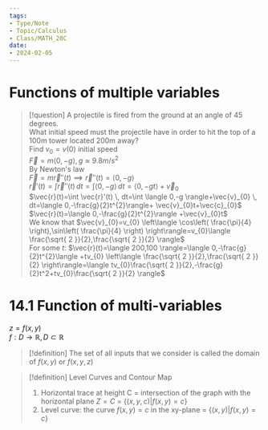 ```yaml
---
tags:  
- Type/Note  
- Topic/Calculus  
- Class/MATH_20C  
date:  
- 2024-02-05  
---
```

  
# Functions of multiple variables  
  
> [!question] A projectile is fired from the ground at an angle of 45 degrees.  
> What initial speed must the projectile have in order to hit the top of a 100m tower located 200m away?  
> Find $v_{0}=v(0)$ initial speed  
> $\vec{F}=m \langle 0,-g \rangle,g\approx 9.8m/s^2$  
> By Newton's law  
> $\vec{F}=m\vec{r}''(t)\implies \vec{r}''(t)=\langle 0,-g \rangle$  
> $\vec{r}'(t)=\int \vec{r}''(t) \, dt=\int \langle 0,-g \rangle \, dt=\langle 0,-gt \rangle+\vec{v}_{0}$  
> $\vec{r}(t)=\int \vec{r}'(t) \, dt=\int \langle 0,-g \rangle+\vec{v}_{0} \, dt=\langle 0,-\frac{g}{2}t^{2}\rangle+ \vec{v}_{0}t+\vec{c}_{0}$  
> $\vec{r}(t)=\langle 0,-\frac{g}{2}t^{2}\rangle +\vec{v}_{0}t$  
> We know that $\vec{v}_{0}=v_{0} \left\langle  \cos\left( \frac{\pi}{4} \right),\sin\left( \frac{\pi}{4} \right)  \right\rangle=v_{0}\langle \frac{\sqrt{ 2 }}{2},\frac{\sqrt{ 2 }}{2} \rangle$  
> For some $t$: $\vec{r}(t)=\langle 200,100 \rangle=\langle 0,-\frac{g}{2}t^{2}\langle +tv_{0} \left\langle  \frac{\sqrt{ 2 }}{2},\frac{\sqrt{ 2 }}{2}  \right\rangle=\langle tv_{0}\frac{\sqrt{ 2 }}{2},-\frac{g}{2}t^2+tv_{0}\frac{\sqrt{ 2 }}{2} \rangle$  
  
# 14.1 Function of multi-variables  
  
$z=f(x,y)$  
$f:D\to \mathbb{R},D\subset\mathbb{R}$  
  
> [!definition] The set of all inputs that we consider is called the domain of $f(x,y)$ or $f(x,y,z)$  
  
> [!definition] Level Curves and Contour Map  
> 1. Horizontal trace at height C = intersection of the graph with the horizontal plane $Z=C$ = $\{(x,y,c)|f(x,y)=c\}$  
> 2. Level curve: the curve $f(x,y)=c$ in the xy-plane = $\{(x,y)|f(x,y)=c\}$  
